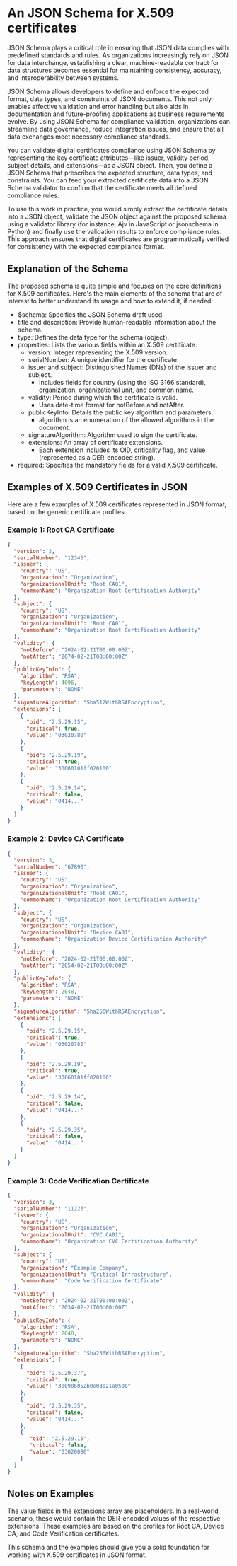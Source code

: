 # An JSON Schema for X.509 certificates

JSON Schema plays a critical role in ensuring that JSON data complies with predefined standards and rules. As organizations increasingly rely on JSON for data interchange, establishing a clear, machine-readable contract for data structures becomes essential for maintaining consistency, accuracy, and interoperability between systems.

JSON Schema allows developers to define and enforce the expected format, data types, and constraints of JSON documents. This not only enables effective validation and error handling but also aids in documentation and future-proofing applications as business requirements evolve. By using JSON Schema for compliance validation, organizations can streamline data governance, reduce integration issues, and ensure that all data exchanges meet necessary compliance standards.

You can validate digital certificates compliance using JSON Schema by representing the key certificate attributes—like issuer, validity period, subject details, and extensions—as a JSON object. Then, you define a JSON Schema that prescribes the expected structure, data types, and constraints. You can feed your extracted certificate data into a JSON Schema validator to confirm that the certificate meets all defined compliance rules.

To use this work in practice, you would simply extract the certificate details into a JSON object, validate the JSON object against the proposed schema using a validator library (for instance, Ajv in JavaScript or jsonschema in Python) and finally use the validation results to enforce compliance rules. This approach ensures that digital certificates are programmatically verified for consistency with the expected compliance format.

## Explanation of the Schema

The proposed schema is quite simple and focuses on the core definitions for X.509 certificates. Here's the main elements of the schema that are of interest to better understand its usage and how to extend it, if needed:

* $schema: Specifies the JSON Schema draft used.
* title and description: Provide human-readable information about the schema.
* type: Defines the data type for the schema (object).
* properties: Lists the various fields within an X.509 certificate.
  * version: Integer representing the X.509 version.
  * serialNumber: A unique identifier for the certificate.
  * issuer and subject: Distinguished Names (DNs) of the issuer and subject.
    * Includes fields for country (using the ISO 3166 standard), organization, organizational unit, and common name.
  * validity: Period during which the certificate is valid.
    * Uses date-time format for notBefore and notAfter.
  * publicKeyInfo: Details the public key algorithm and parameters.
    * algorithm is an enumeration of the allowed algorithms in the document.
  * signatureAlgorithm: Algorithm used to sign the certificate.
  * extensions: An array of certificate extensions.
    * Each extension includes its OID, criticality flag, and value (represented as a DER-encoded string).
* required: Specifies the mandatory fields for a valid X.509 certificate.

## Examples of X.509 Certificates in JSON

Here are a few examples of X.509 certificates represented in JSON format, based on the generic certificate profiles.

### Example 1: Root CA Certificate

```json
{
  "version": 3,
  "serialNumber": "12345",
  "issuer": {
    "country": "US",
    "organization": "Organization",
    "organizationalUnit": "Root CA01",
    "commonName": "Organization Root Certification Authority"
  },
  "subject": {
    "country": "US",
    "organization": "Organization",
    "organizationalUnit": "Root CA01",
    "commonName": "Organization Root Certification Authority"
  },
  "validity": {
    "notBefore": "2024-02-21T00:00:00Z",
    "notAfter": "2074-02-21T00:00:00Z"
  },
  "publicKeyInfo": {
    "algorithm": "RSA",
    "keyLength": 4096,
    "parameters": "NONE"
  },
  "signatureAlgorithm": "Sha512WithRSAEncryption",
  "extensions": [
    {
      "oid": "2.5.29.15",
      "critical": true,
      "value": "03020780"
    },
    {
      "oid": "2.5.29.19",
      "critical": true,
      "value": "30060101ff020100"
    },
    {
      "oid": "2.5.29.14",
      "critical": false,
      "value": "0414..."
    }
  ]
}
```

### Example 2: Device CA Certificate

```json
{
  "version": 3,
  "serialNumber": "67890",
  "issuer": {
    "country": "US",
    "organization": "Organization",
    "organizationalUnit": "Root CA01",
    "commonName": "Organization Root Certification Authority"
  },
  "subject": {
    "country": "US",
    "organization": "Organization",
    "organizationalUnit": "Device CA01",
    "commonName": "Organization Device Certification Authority"
  },
  "validity": {
    "notBefore": "2024-02-21T00:00:00Z",
    "notAfter": "2054-02-21T00:00:00Z"
  },
  "publicKeyInfo": {
    "algorithm": "RSA",
    "keyLength": 2048,
    "parameters": "NONE"
  },
  "signatureAlgorithm": "Sha256WithRSAEncryption",
  "extensions": [
    {
      "oid": "2.5.29.15",
      "critical": true,
      "value": "03020780"
    },
    {
      "oid": "2.5.29.19",
      "critical": true,
      "value": "30060101ff020100"
    },
    {
      "oid": "2.5.29.14",
      "critical": false,
      "value": "0414..."
    },
    {
      "oid": "2.5.29.35",
      "critical": false,
      "value": "0414..."
    }
  ]
}
```

### Example 3: Code Verification Certificate

```json
{
  "version": 3,
  "serialNumber": "11223",
  "issuer": {
    "country": "US",
    "organization": "Organization",
    "organizationalUnit": "CVC CA01",
    "commonName": "Organization CVC Certification Authority"
  },
  "subject": {
    "country": "US",
    "organization": "Example Company",
    "organizationalUnit": "Critical Infrastructure",
    "commonName": "Code Verification Certificate"
  },
  "validity": {
    "notBefore": "2024-02-21T00:00:00Z",
    "notAfter": "2034-02-21T00:00:00Z"
  },
  "publicKeyInfo": {
    "algorithm": "RSA",
    "keyLength": 2048,
    "parameters": "NONE"
  },
  "signatureAlgorithm": "Sha256WithRSAEncryption",
  "extensions": [
    {
      "oid": "2.5.29.37",
      "critical": true,
      "value": "300906052b0e03021a0500"
    },
    {
      "oid": "2.5.29.35",
      "critical": false,
      "value": "0414..."
    },
    {
       "oid": "2.5.29.15",
       "critical": false,
       "value": "03020080"
    }
  ]
}
```

## Notes on Examples

The value fields in the extensions array are placeholders. In a real-world scenario, these would contain the DER-encoded values of the respective extensions. These examples are based on the profiles for Root CA, Device CA, and Code Verification certificates.

This schema and the examples should give you a solid foundation for working with X.509 certificates in JSON format.
